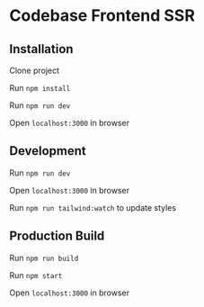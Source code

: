 # Codebase Frontend SSR

## Installation

Clone project

Run `npm install`

Run `npm run dev`

Open `localhost:3000` in browser

## Development

Run `npm run dev`

Open `localhost:3000` in browser

Run `npm run tailwind:watch` to update styles

## Production Build

Run `npm run build`

Run `npm start`

Open `localhost:3000` in browser
